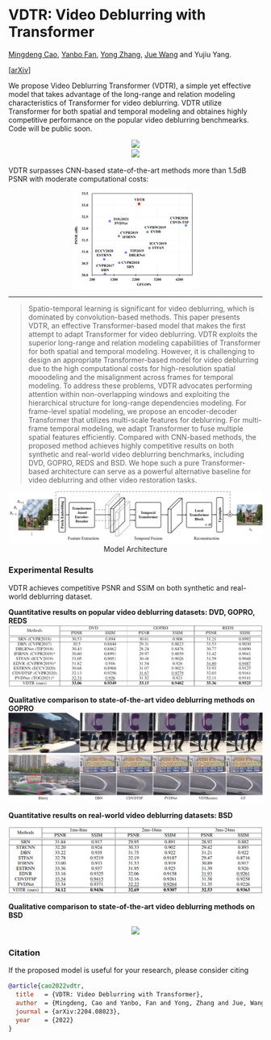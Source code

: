 # VDTR: Video Deblurring with Transformer

[Mingdeng Cao](https://github.com/ljzycmd), [Yanbo Fan](https://sites.google.com/site/yanbofan0124/), [Yong Zhang](https://yzhang2016.github.io/yongnorriszhang.github.io/), [Jue Wang](https://juew.org/) and Yujiu Yang.

[[arXiv](https://arxiv.org/abs/2204.08023)]

We propose Video Deblurring Transformer (VDTR), a simple yet effective model that takes advantage of the long-range and relation modeling characteristics of Transformer for video deblurring. VDTR utilize Transformer for both spatial and temporal modeling and obtaines highly competitive performance on the popular video deblurring benchmearks. Code will be public soon.

<div align=center> 
<img src=./assets/deblur_demo.gif>
</div>

<div align=center> 
<img src=./assets/deblur_demo2.gif>
</div>

VDTR surpasses CNN-based state-of-the-art methods more than 1.5dB PSNR with moderate computational costs:
<div align=center>
<img src=assets/comparison_teaser.png width=50% />
</div>

---
> Spatio-temporal learning is significant for video deblurring, which is dominated by convolution-based methods. This paper presents VDTR, an effective Transformer-based model that makes the first attempt to adapt Transformer for video deblurring. VDTR exploits the superior long-range and relation modeling capabilities of Transformer for both spatial and temporal modeling. However, it is challenging to design an appropriate Transformer-based model for video deblurring due to the high computational costs for high-resolution spatial mooodeling and the misalignment across frames for temporal modeling. To address these problems, VDTR advocates performing attention within non-overlapping windows and exploiting the hierarchical structure for long-range dependencies modeling. For frame-level spatial modeling, we propose an encoder-decoder Transformer that utilizes multi-scale features for deblurring. For multi-frame temporal modeling, we adapt Transformer to fuse multiple spatial features efficiently. Compared with CNN-based methods, the proposed method achieves highly competitive results on both synthetic and real-world video deblurring benchmarks, including DVD, GOPRO, REDS and BSD. We hope such a pure Transformer-based architecture can serve as a powerful alternative baseline for video deblurring and other video restoration tasks.

<div align=center> 
<img src=./assets/model_arch.png>
Model Architecture
</div>

### Experimental Results

VDTR achieves competitive PSNR and SSIM on both synthetic and real-world deblurring dataset.

**Quantitative results on popular video deblurring datasets: DVD, GOPRO, REDS**
![qualitative_comparison](./assets/results/results_on_synthetic_datasets.png)

**Qualitative comparison to state-of-the-art video deblurring methods on GOPRO**
![qualitative_comparison](./assets/results/vis_comparison_gopro.png)

**Quantitative results on real-world video deblurring datasets: BSD**
<div align=center>
<img src=./assets/results/results_on_realworld.png>
</div>

**Qualitative comparison to state-of-the-art video deblurring methods on BSD**
<div align=center>
<img src=./assets/results/vis_comparison_bsd.png>
</div>

### Citation
If the proposed model is useful for your research, please consider citing

```bibtex
@article{cao2022vdtr,
  title   = {VDTR: Video Deblurring with Transformer},
  author  = {Mingdeng, Cao and Yanbo, Fan and Yong, Zhang and Jue, Wang and Yujiu Yang},
  journal = {arXiv:2204.08023},
  year    = {2022}
}
```